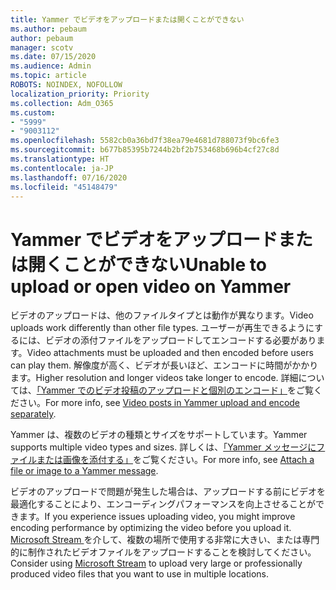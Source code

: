 ```yaml
---
title: Yammer でビデオをアップロードまたは開くことができない
ms.author: pebaum
author: pebaum
manager: scotv
ms.date: 07/15/2020
ms.audience: Admin
ms.topic: article
ROBOTS: NOINDEX, NOFOLLOW
localization_priority: Priority
ms.collection: Adm_O365
ms.custom:
- "5999"
- "9003112"
ms.openlocfilehash: 5582cb0a36bd7f38ea79e4681d788073f9bc6fe3
ms.sourcegitcommit: b677b85395b7244b2bf2b753468b696b4cf27c8d
ms.translationtype: HT
ms.contentlocale: ja-JP
ms.lasthandoff: 07/16/2020
ms.locfileid: "45148479"
---
```

# <a name="unable-to-upload-or-open-video-on-yammer"></a><span data-ttu-id="48c7d-102">Yammer でビデオをアップロードまたは開くことができない</span><span class="sxs-lookup"><span data-stu-id="48c7d-102">Unable to upload or open video on Yammer</span></span>

<span data-ttu-id="48c7d-103">ビデオのアップロードは、他のファイルタイプとは動作が異なります。</span><span class="sxs-lookup"><span data-stu-id="48c7d-103">Video uploads work differently than other file types.</span></span> <span data-ttu-id="48c7d-104">ユーザーが再生できるようにするには、ビデオの添付ファイルをアップロードしてエンコードする必要があります。</span><span class="sxs-lookup"><span data-stu-id="48c7d-104">Video attachments must be uploaded and then encoded before users can play them.</span></span> <span data-ttu-id="48c7d-105">解像度が高く、ビデオが長いほど、エンコードに時間がかかります。</span><span class="sxs-lookup"><span data-stu-id="48c7d-105">Higher resolution and longer videos take longer to encode.</span></span> <span data-ttu-id="48c7d-106">詳細については、[「Yammer でのビデオ投稿のアップロードと個別のエンコード」](https://support.microsoft.com/office/video-posts-in-yammer-upload-and-encode-separately-5b3a348e-3a0a-4c4b-95b1-eabdf245ba25)をご覧ください。</span><span class="sxs-lookup"><span data-stu-id="48c7d-106">For more info, see [Video posts in Yammer upload and encode separately](https://support.microsoft.com/office/video-posts-in-yammer-upload-and-encode-separately-5b3a348e-3a0a-4c4b-95b1-eabdf245ba25).</span></span>   

<span data-ttu-id="48c7d-107">Yammer は、複数のビデオの種類とサイズをサポートしています。</span><span class="sxs-lookup"><span data-stu-id="48c7d-107">Yammer supports multiple video types and sizes.</span></span> <span data-ttu-id="48c7d-108">詳しくは、[「Yammer メッセージにファイルまたは画像を添付する」](https://support.microsoft.com/office/attach-a-file-or-image-to-a-yammer-message-f576d4d1-ad66-4ce4-9c43-46cf75978dbf)をご覧ください。</span><span class="sxs-lookup"><span data-stu-id="48c7d-108">For more info, see [Attach a file or image to a Yammer message](https://support.microsoft.com/office/attach-a-file-or-image-to-a-yammer-message-f576d4d1-ad66-4ce4-9c43-46cf75978dbf).</span></span>   

<span data-ttu-id="48c7d-109">ビデオのアップロードで問題が発生した場合は、アップロードする前にビデオを最適化することにより、エンコーディングパフォーマンスを向上させることができます。</span><span class="sxs-lookup"><span data-stu-id="48c7d-109">If you experience issues uploading video, you might improve encoding performance by optimizing the video before you upload it.</span></span> <span data-ttu-id="48c7d-110">[Microsoft Stream ](https://docs.microsoft.com/stream/overview)を介して、複数の場所で使用する非常に大きい、または専門的に制作されたビデオファイルをアップロードすることを検討してください。</span><span class="sxs-lookup"><span data-stu-id="48c7d-110">Consider using [Microsoft Stream](https://docs.microsoft.com/stream/overview) to upload very large or professionally produced video files that you want to use in multiple locations.</span></span>